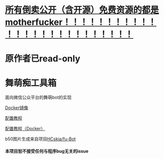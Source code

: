 # <u>**所有倒卖公开（含开源）免费资源的都是motherfucker！！！！！！！！！！！！！！！！！！！！！！！！！！**</u>

# 原作者已read-only



# 舞萌痴工具箱

面向微信公众平台的舞萌bot的实现

[Docker镜像](https://hub.docker.com/r/error063/maibox)



[配置教程](tourial.md)

[配置教程（Docker）](tourial_docker.md)



b50图片生成来自项目[HCskia/fu-Bot](https://github.com/HCskia/fu-Bot)



#### 本项目恕不接受任何与程序bug无关的issue
